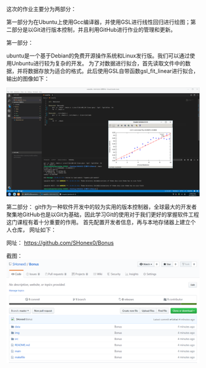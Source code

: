 这次的作业主要分为两部分：

第一部分为在Ubuntu上使用Gcc编译器，并使用GSL进行线性回归进行绘图；第二部分是以Git进行版本控制，并且利用GitHub进行作业的管理和更新。

第一部分：

ubuntu是一个基于Debian的免费开源操作系统和Linux发行版。我们可以通过使用Unbuntu进行较为复杂的开发。
为了对数据进行拟合，首先读取文件中的数据，并将数据存放为适合的格式。此后使用GSL自带函数gsl_fit_linear进行拟合，输出的图像如下：

![screenshots](./img/1.png)

第二部分：
git作为一种软件开发中的较为实用的版本控制器，全球最大的开发者聚集地GitHub也是以Git为基础，因此学习Git的使用对于我们更好的掌握软件工程这门课程有着十分重要的作用。
首先配置开发者信息，再与本地存储器上建立个人仓库，
网址如下：


网址：
https://github.com/SHonex0/Bonus

截图：
![screenshots](./img/2.png)
